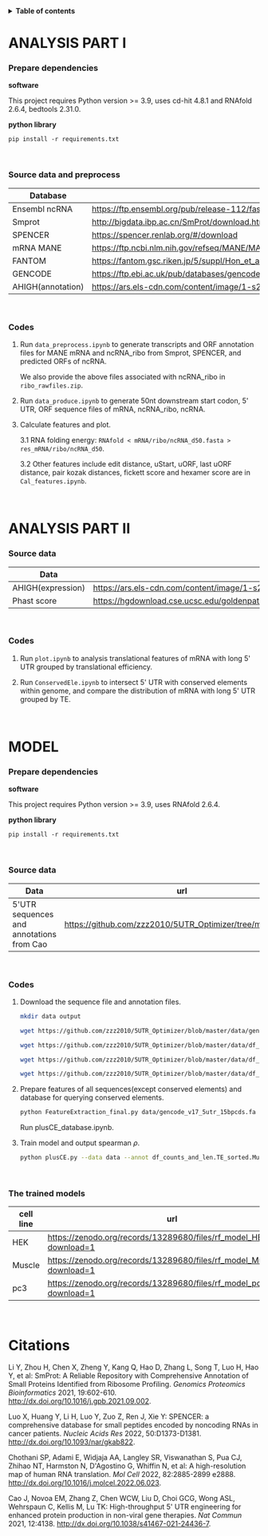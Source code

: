 

<details>
<summary><b>Table of contents</b></summary>

- [ANALYSIS PART I](#ANALYSIS PART I)
  - [Prepare dependencies](#Prepare dependencies)
  - [Source data and preprocess](#Source data and preprocess)
  - [Codes](#Codes)
- [ANALYSIS PART II](#ANALYSIS PART II)
  - [Source data](#Source data)
  - [Codes](#Codes2)
- [Model](#Model)
  - [Prepare dependencies](#Prepare dependencies2)
  - [Source data](#Source data2)
  - [Codes](#Codes3)
  - [The trained models](#The trained models)
- [Citations](#citations)

</details>


# ANALYSIS PART I<a name="ANALYSIS PART I"></a>

### Prepare dependencies<a name="Prepare dependencies"></a>

**software**

This project requires Python version >= 3.9, uses cd-hit 4.8.1 and RNAfold 2.6.4, bedtools 2.31.0.



**python library**

`pip install -r requirements.txt`

<br>

### Source data and preprocess<a name="Source data and preprocess"></a>

| Database          | url                                                          |
| ----------------- | ------------------------------------------------------------ |
| Ensembl ncRNA     | https://ftp.ensembl.org/pub/release-112/fasta/homo_sapiens/ncrna/ |
| Smprot            | http://bigdata.ibp.ac.cn/SmProt/download.htm                 |
| SPENCER           | https://spencer.renlab.org/#/download                        |
| mRNA MANE         | https://ftp.ncbi.nlm.nih.gov/refseq/MANE/MANE_human/release_1.3/ |
| FANTOM            | https://fantom.gsc.riken.jp/5/suppl/Hon_et_al_2016/data/assembly/lv1_raw/ |
| GENCODE           | https://ftp.ebi.ac.uk/pub/databases/gencode/Gencode_human/release_46/gencode.v46.transcripts.fa.gz |
| AHIGH(annotation) | https://ars.els-cdn.com/content/image/1-s2.0-S1097276522006062-mmc3.xls |

<br>

### Codes<a name="Codes"></a>

1. Run  `data_preprocess.ipynb` to generate transcripts and ORF annotation files for MANE mRNA and ncRNA_ribo from Smprot, SPENCER, and predicted ORFs of ncRNA.

   We also provide the above files associated with ncRNA_ribo in `ribo_rawfiles.zip`.

2. Run `data_produce.ipynb` to generate 50nt downstream start codon, 5' UTR, ORF sequence files of mRNA, ncRNA_ribo, ncRNA.

3. Calculate features and plot.

   3.1 RNA folding energy: `RNAfold < mRNA/ribo/ncRNA_d50.fasta > res_mRNA/ribo/ncRNA_d50`.

   3.2 Other features include edit distance, uStart, uORF, last uORF distance, pair kozak distances, fickett score and hexamer score are in `Cal_features.ipynb`.

<br>

# ANALYSIS PART II<a name="ANALYSIS PART II"></a>

### Source data<a name="Source data"></a>

| Data              | url                                                          |
| ----------------- | ------------------------------------------------------------ |
| AHIGH(expression) | https://ars.els-cdn.com/content/image/1-s2.0-S1097276522006062-mmc4.xlsx |
| Phast score       | https://hgdownload.cse.ucsc.edu/goldenpath/hg38/database/phastConsElements30way.txt.gz |

<br>

### Codes<a name="Codes2"></a>

1. Run `plot.ipynb` to analysis translational features of mRNA with long 5' UTR grouped by translational efficiency.

2. Run `ConservedEle.ipynb` to intersect 5' UTR with conserved elements within genome, and compare the distribution of mRNA with long 5' UTR grouped by TE.

<br>

# MODEL<a name="Model"></a>

### Prepare dependencies<a name="Prepare dependencies2"></a>

**software**

This project requires Python version >= 3.9, uses RNAfold 2.6.4.

**python library**

`pip install -r requirements.txt`

<br>

### Source data<a name="Source data2"></a>

| Data                                     | url                                                        |
| ---------------------------------------- | ---------------------------------------------------------- |
| 5'UTR sequences and annotations from Cao | https://github.com/zzz2010/5UTR_Optimizer/tree/master/data |

<br>

### Codes<a name="Codes3"></a>

1. Download the sequence file and annotation files.

   ```bash
   mkdir data output
   
   wget https://github.com/zzz2010/5UTR_Optimizer/blob/master/data/gencode_v17_5utr_15bpcds.fa ./data
   
   wget https://github.com/zzz2010/5UTR_Optimizer/blob/master/data/df_counts_and_len.TE_sorted.HEK_Andrev2015.with_annot.txt ./data
   
   wget https://github.com/zzz2010/5UTR_Optimizer/blob/master/data/df_counts_and_len.TE_sorted.Muscle.with_annot.txt ./data
   
   wget https://github.com/zzz2010/5UTR_Optimizer/blob/master/data/df_counts_and_len.TE_sorted.Muscle.with_annot.txt ./data
   ```

   

2. Prepare features of all sequences(except conserved elements) and database for querying conserved elements.

   ```bash
   python FeatureExtraction_final.py data/gencode_v17_5utr_15bpcds.fa output/
   ```

   Run plusCE_database.ipynb.

3. Train model and output spearman $\rho$.

   ```bash
   python plusCE.py --data data --annot df_counts_and_len.TE_sorted.Muscle.with_annot.txt --feature output --rna 5 --ribo 0.1 --querydb DB
   ```

<br>

### The trained models<a name="The trained models">

| cell line | url                                                          |
| --------- | ------------------------------------------------------------ |
| HEK       | https://zenodo.org/records/13289680/files/rf_model_HEK.pkl?download=1 |
| Muscle    | https://zenodo.org/records/13289680/files/rf_model_Muscle.pkl?download=1 |
| pc3       | https://zenodo.org/records/13289680/files/rf_model_pc3.pkl?download=1 |

<br>

# Citations<a name="Citations">

Li Y, Zhou H, Chen X, Zheng Y, Kang Q, Hao D, Zhang L, Song T, Luo H, Hao Y, et al: SmProt: A Reliable Repository with Comprehensive Annotation of Small Proteins Identified from Ribosome Profiling. *Genomics Proteomics Bioinformatics* 2021, 19:602-610. http://dx.doi.org/10.1016/j.gpb.2021.09.002.

Luo X, Huang Y, Li H, Luo Y, Zuo Z, Ren J, Xie Y: SPENCER: a comprehensive database for small peptides encoded by noncoding RNAs in cancer patients. *Nucleic Acids Res* 2022, 50:D1373-D1381. http://dx.doi.org/10.1093/nar/gkab822.

Chothani SP, Adami E, Widjaja AA, Langley SR, Viswanathan S, Pua CJ, Zhihao NT, Harmston N, D'Agostino G, Whiffin N, et al: A high-resolution map of human RNA translation. *Mol Cell* 2022, 82:2885-2899 e2888. http://dx.doi.org/10.1016/j.molcel.2022.06.023.

Cao J, Novoa EM, Zhang Z, Chen WCW, Liu D, Choi GCG, Wong ASL, Wehrspaun C, Kellis M, Lu TK: High-throughput 5' UTR engineering for enhanced protein production in non-viral gene therapies. *Nat Commun* 2021, 12:4138. http://dx.doi.org/10.1038/s41467-021-24436-7.
